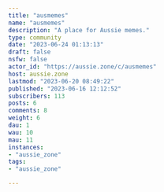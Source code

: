```yaml
---
title: "ausmemes" 
name: "ausmemes"
description: "A place for Aussie memes."
type: community
date: "2023-06-24 01:13:13"
draft: false
nsfw: false
actor_id: "https://aussie.zone/c/ausmemes"
host: aussie.zone
lastmod: "2023-06-20 08:49:22"
published: "2023-06-16 12:12:52"
subscribers: 113
posts: 6
comments: 8
weight: 6
dau: 1
wau: 10
mau: 11
instances:
- "aussie_zone"
tags: 
- "aussie_zone"

---
```

